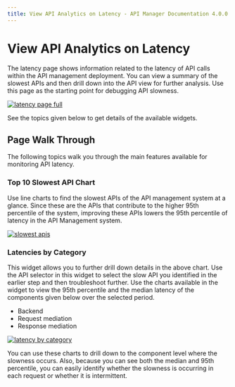 ```yaml
---
title: View API Analytics on Latency - API Manager Documentation 4.0.0
---
```


# View API Analytics on Latency

The latency page shows information related to the latency of API calls within the API management deployment. You can view a summary of the slowest APIs and then drill down into the API view for further analysis. Use this page as the starting point for debugging API slowness. 

[![latency page full]({{base_path}}/assets/img/analytics/latency/latency-page-full.png)]({{base_path}}/assets/img/analytics/latency/latency-page-full.png)

See the topics given below to get details of the available widgets.

## Page Walk Through

The following topics walk you through the main features available for monitoring API latency.

### Top 10 Slowest API Chart

Use line charts to find the slowest APIs of the API management system at a glance. Since these are the APIs that contribute to the higher 95th percentile of the system, improving these APIs lowers the 95th percentile of latency in the API Management system.

[![slowest apis]({{base_path}}/assets/img/analytics/latency/slowest-apis.png)]({{base_path}}/assets/img/analytics/latency/slowest-apis.png)

### Latencies by Category
This widget allows you to further drill down details in the above chart. Use the API selector in this widget to select the slow API you identified in the earlier step and then troubleshoot further. Use the charts available in the widget to view the 95th percentile and the median latency of the components given below over the selected period.

- Backend
- Request mediation
- Response mediation

[![latency by category]({{base_path}}/assets/img/analytics/latency/latency-by-category.png)]({{base_path}}/assets/img/analytics/latency/latency-by-category.png)

You can use these charts to drill down to the component level where the slowness occurs. Also, because you can see both the median and 95th percentile, you can easily identify whether the slowness is occurring in each request or whether it is intermittent.
